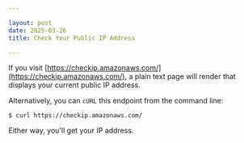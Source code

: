 ```yaml
---

layout: post
date: 2025-03-26
title: Check Your Public IP Address

---
```


If you visit [https://checkip.amazonaws.com/](https://checkip.amazonaws.com/), a plain text page will render that displays your current public IP address.

Alternatively, you can `cURL` this endpoint from the command line:
    
    
    $ curl https://checkip.amazonaws.com/

Either way, you'll get your IP address.